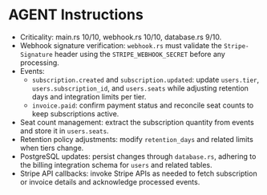 # AGENT Instructions

- Criticality: main.rs 10/10, webhook.rs 10/10, database.rs 9/10.
- Webhook signature verification: `webhook.rs` must validate the `Stripe-Signature` header using the `STRIPE_WEBHOOK_SECRET` before any processing.
- Events:
  - `subscription.created` and `subscription.updated`: update `users.tier`, `users.subscription_id`, and `users.seats` while adjusting retention days and integration limits per tier.
  - `invoice.paid`: confirm payment status and reconcile seat counts to keep subscriptions active.
- Seat count management: extract the subscription quantity from events and store it in `users.seats`.
- Retention policy adjustments: modify `retention_days` and related limits when tiers change.
- PostgreSQL updates: persist changes through `database.rs`, adhering to the billing integration schema for `users` and related tables.
- Stripe API callbacks: invoke Stripe APIs as needed to fetch subscription or invoice details and acknowledge processed events.
